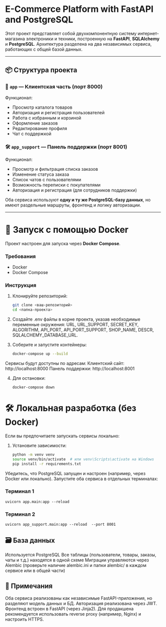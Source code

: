 # E-Commerce Platform with FastAPI and PostgreSQL

Этот проект представляет собой двухкомпонентную систему интернет-магазина электроники и техники, построенную на **FastAPI**, **SQLAlchemy** и **PostgreSQL**. Архитектура разделена на два независимых сервиса, работающих с общей базой данных.

---

## 📦 Структура проекта



### 🛒 `app` — Клиентская часть (порт 8000)

Функционал:
- Просмотр каталога товаров
- Авторизация и регистрация пользователей
- Работа с избранным и корзиной
- Оформление заказов
- Редактирование профиля
- Чат с поддержкой

### 🛠️ `app_support` — Панель поддержки (порт 8001)

Функционал:
- Просмотр и фильтрация списка заказов
- Изменение статуса заказа
- Список чатов с пользователями
- Возможность переписки с покупателями
- Авторизация и регистрация (для сотрудников поддержки)

Оба сервиса используют **одну и ту же PostgreSQL-базу данных**, но имеют раздельные маршруты, фронтенд и логику авторизации.

---

# 🐳 Запуск с помощью Docker

Проект настроен для запуска через **Docker Compose**.

### Требования

- Docker
- Docker Compose

### Инструкция

1. Клонируйте репозиторий:
   ```bash
   git clone <ваш-репозиторий>
   cd <папка-проекта>


2. Создайте .env файлы в корне проекта, указав необходимые переменные окружения:
URL, URL_SUPPORT, SECRET_KEY, ALGORITHM, API_PORT, API_PORT_SUPPORT, SHOP_NAME, DESCR, SQLALCHEMY_DATABASE_URL.

3. Соберите и запустите контейнеры:
    ```bash
    docker-compose up --build

Сервисы будут доступны по адресам:
Клиентский сайт: http://localhost:8000
Панель поддержки: http://localhost:8001

4. Для остановки:
    ```bash
    docker-compose down

#  🛠️ Локальная разработка (без Docker)

Если вы предпочитаете запускать сервисы локально:

1. Установите зависимости:
    ```bash
    python -m venv venv
    source venv/bin/activate  # или venv\Scripts\activate на Windows
    pip install -r requirements.txt


Убедитесь, что PostgreSQL запущен и настроен (например, через Docker или локально).
Запустите оба сервиса в отдельных терминалах:

### Терминал 1
    uvicorn app.main:app --reload  

### Терминал 2
    uvicorn app_support.main:app --reload  --port 8001


## 🗃️ База данных

Используется PostgreSQL
Все таблицы (пользователи, товары, заказы, чаты и т.д.) находятся в одной схеме
Миграции управляются через Alembic (проверьте наличие alembic.ini и папки alembic/ в каждом сервисе или в общей части)


## 📝 Примечания

Оба сервиса реализованы как независимые FastAPI-приложения, но разделяют модель данных и БД.
Авторизация реализована через JWT.
Фронтенд встроен в FastAPI (через Jinja2).
Для продакшена рекомендуется использовать reverse proxy (например, Nginx) и настроить HTTPS.
